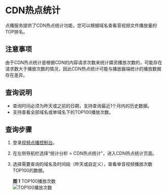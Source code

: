 # CDN热点统计<a name="vod010037"></a>

点播服务提供了CDN热点统计功能，您可以根据域名查看音视频文件播放量的TOP排名。

## 注意事项<a name="section11731327161710"></a>

由于CDN热点统计是根据CDN的内容请求次数来统计媒资播放次数的，可能存在请求数大于播放次数的情况，因此CDN热点统计可能与播放器端统计的播放数据存在差异。

## 查询说明<a name="section187505915212"></a>

-   查询时间必须为昨天或之前的日期，支持查询最近1个月内的历史数据。
-   支持查看全部域名或单域名下的TOP100播放次数。

## 查询步骤<a name="section12170116113116"></a>

1.  登录[视频点播控制台](https://console.huaweicloud.com/vod)。
2.  在左侧导航栏选择“统计分析 \> CDN热点统计”，进入CDN热点统计页面。
3.  选择需要查询的域名及时间段（昨天或自定义），查看单音视频播放次数TOP100的数据。

    **图 1**  TOP100播放次数<a name="fig69237214387"></a>  
    ![](figures/TOP100播放次数.png "TOP100播放次数")



